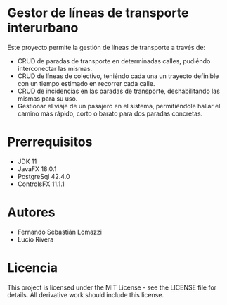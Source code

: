 # Gestor de líneas de transporte interurbano

Este proyecto permite la gestión de líneas de transporte a través de:
* CRUD de paradas de transporte en determinadas calles, pudiéndo interconectar las mismas.
* CRUD de líneas de colectivo, teniéndo cada una un trayecto definible con un tiempo estimado en recorrer cada calle.
* CRUD de incidencias en las paradas de transporte, deshabilitando las mismas para su uso.
* Gestionar el viaje de un pasajero en el sistema, permitiéndole hallar el camino más rápido, corto o barato para dos paradas concretas.

# Prerrequisitos

* JDK 11
* JavaFX 18.0.1
* PostgreSql 42.4.0
* ControlsFX 11.1.1

# Autores

* Fernando Sebastián Lomazzi
* Lucio Rivera

# Licencia
This project is licensed under the MIT License - see the LICENSE file for details. All derivative work should include this license.
